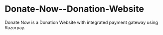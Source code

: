 # Donate-Now--Donation-Website
Donate Now is a Donation Website with integrated payment gateway using Razorpay. 
